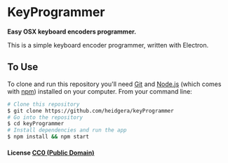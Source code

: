 # KeyProgrammer

**Easy OSX keyboard encoders programmer.**

This is a simple keyboard encoder programmer, written with Electron.

## To Use

To clone and run this repository you'll need [Git](https://git-scm.com) and [Node.js](https://nodejs.org/en/download/) (which comes with [npm](http://npmjs.com)) installed on your computer. From your command line:

```bash
# Clone this repository
$ git clone https://github.com/heidgera/keyProgrammer
# Go into the repository
$ cd keyProgrammer
# Install dependencies and run the app
$ npm install && npm start
```

#### License [CC0 (Public Domain)](LICENSE.md)
